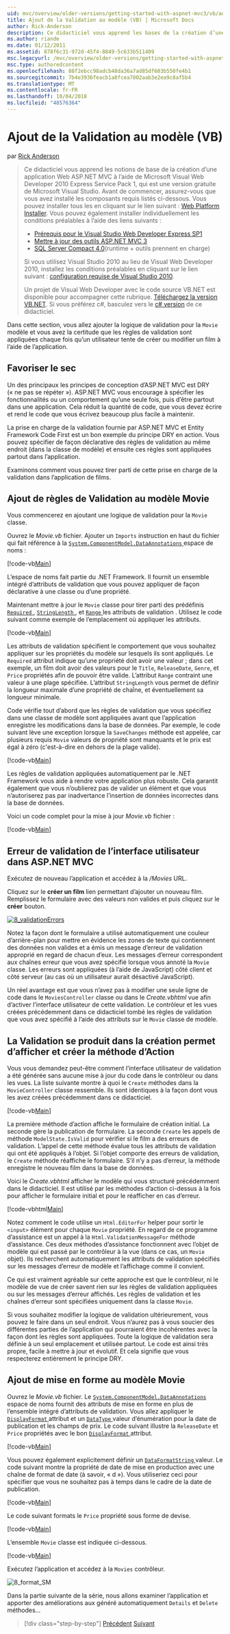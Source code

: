 ```yaml
---
uid: mvc/overview/older-versions/getting-started-with-aspnet-mvc3/vb/adding-validation-to-the-model
title: Ajout de la Validation au modèle (VB) | Microsoft Docs
author: Rick-Anderson
description: Ce didacticiel vous apprend les bases de la création d’une application Web ASP.NET MVC à l’aide de Microsoft Visual Web Developer 2010 Express Service Pack 1, qui est en cours...
ms.author: riande
ms.date: 01/12/2011
ms.assetid: 878f6c31-972d-45f4-8849-5c633b511409
msc.legacyurl: /mvc/overview/older-versions/getting-started-with-aspnet-mvc3/vb/adding-validation-to-the-model
msc.type: authoredcontent
ms.openlocfilehash: 88f2ebcc98adcb48da36a7ad85df603b550fe4b1
ms.sourcegitcommit: 7b4e3936feacb1a8fcea7802aab3e2ea9c8af5b4
ms.translationtype: MT
ms.contentlocale: fr-FR
ms.lasthandoff: 10/04/2018
ms.locfileid: "48576364"
---
```

<a name="adding-validation-to-the-model-vb"></a>Ajout de la Validation au modèle (VB)
====================
par [Rick Anderson]((https://twitter.com/RickAndMSFT))

> Ce didacticiel vous apprend les notions de base de la création d’une application Web ASP.NET MVC à l’aide de Microsoft Visual Web Developer 2010 Express Service Pack 1, qui est une version gratuite de Microsoft Visual Studio. Avant de commencer, assurez-vous que vous avez installé les composants requis listés ci-dessous. Vous pouvez installer tous les en cliquant sur le lien suivant : [Web Platform Installer](https://www.microsoft.com/web/gallery/install.aspx?appid=VWD2010SP1Pack). Vous pouvez également installer individuellement les conditions préalables à l’aide des liens suivants :
> 
> - [Prérequis pour le Visual Studio Web Developer Express SP1](https://www.microsoft.com/web/gallery/install.aspx?appid=VWD2010SP1Pack)
> - [Mettre à jour des outils ASP.NET MVC 3](https://www.microsoft.com/web/gallery/install.aspx?appsxml=&amp;appid=MVC3)
> - [SQL Server Compact 4.0](https://www.microsoft.com/web/gallery/install.aspx?appid=SQLCE;SQLCEVSTools_4_0)(runtime + outils prennent en charge)
> 
> Si vous utilisez Visual Studio 2010 au lieu de Visual Web Developer 2010, installez les conditions préalables en cliquant sur le lien suivant : [configuration requise de Visual Studio 2010](https://www.microsoft.com/web/gallery/install.aspx?appsxml=&amp;appid=VS2010SP1Pack).
> 
> Un projet de Visual Web Developer avec le code source VB.NET est disponible pour accompagner cette rubrique. [Téléchargez la version VB.NET](https://code.msdn.microsoft.com/Introduction-to-MVC-3-10d1b098). Si vous préférez c#, basculez vers le [c# version](../cs/adding-validation-to-the-model.md) de ce didacticiel.


Dans cette section, vous allez ajouter la logique de validation pour la `Movie` modèle et vous avez la certitude que les règles de validation sont appliquées chaque fois qu’un utilisateur tente de créer ou modifier un film à l’aide de l’application.

## <a name="keeping-things-dry"></a>Favoriser le sec

Un des principaux les principes de conception d’ASP.NET MVC est DRY (« ne pas se répéter »). ASP.NET MVC vous encourage à spécifier les fonctionnalités ou un comportement qu’une seule fois, puis d’être partout dans une application. Cela réduit la quantité de code, que vous devez écrire et rend le code que vous écrivez beaucoup plus facile à maintenir.

La prise en charge de la validation fournie par ASP.NET MVC et Entity Framework Code First est un bon exemple du principe DRY en action. Vous pouvez spécifier de façon déclarative des règles de validation au même endroit (dans la classe de modèle) et ensuite ces règles sont appliquées partout dans l’application.

Examinons comment vous pouvez tirer parti de cette prise en charge de la validation dans l’application de films.

## <a name="adding-validation-rules-to-the-movie-model"></a>Ajout de règles de Validation au modèle Movie

Vous commencerez en ajoutant une logique de validation pour la `Movie` classe.

Ouvrez le *Movie.vb* fichier. Ajouter un `Imports` instruction en haut du fichier qui fait référence à la [ `System.ComponentModel.DataAnnotations` ](https://msdn.microsoft.com/library/system.componentmodel.dataannotations.aspx) espace de noms :

[!code-vb[Main](adding-validation-to-the-model/samples/sample1.vb)]

L’espace de noms fait partie du .NET Framework. Il fournit un ensemble intégré d’attributs de validation que vous pouvez appliquer de façon déclarative à une classe ou d’une propriété.

Maintenant mettre à jour le `Movie` classe pour tirer parti des prédéfinis [ `Required` ](https://msdn.microsoft.com/library/system.componentmodel.dataannotations.requiredattribute.aspx), [ `StringLength` ](https://msdn.microsoft.com/library/system.componentmodel.dataannotations.stringlengthattribute.aspx), et [ `Range` ](https://msdn.microsoft.com/library/system.componentmodel.dataannotations.rangeattribute.aspx) les attributs de validation . Utilisez le code suivant comme exemple de l’emplacement où appliquer les attributs.

[!code-vb[Main](adding-validation-to-the-model/samples/sample2.vb)]

Les attributs de validation spécifient le comportement que vous souhaitez appliquer sur les propriétés du modèle sur lesquels ils sont appliqués. Le `Required` attribut indique qu’une propriété doit avoir une valeur ; dans cet exemple, un film doit avoir des valeurs pour le `Title`, `ReleaseDate`, `Genre`, et `Price` propriétés afin de pouvoir être valide. L’attribut `Range` contraint une valeur à une plage spécifiée. L’attribut `StringLength` vous permet de définir la longueur maximale d’une propriété de chaîne, et éventuellement sa longueur minimale.

Code vérifie tout d’abord que les règles de validation que vous spécifiez dans une classe de modèle sont appliquées avant que l’application enregistre les modifications dans la base de données. Par exemple, le code suivant lève une exception lorsque la `SaveChanges` méthode est appelée, car plusieurs requis `Movie` valeurs de propriété sont manquants et le prix est égal à zéro (c'est-à-dire en dehors de la plage valide).

[!code-vb[Main](adding-validation-to-the-model/samples/sample3.vb)]

Les règles de validation appliquées automatiquement par le .NET Framework vous aide à rendre votre application plus robuste. Cela garantit également que vous n’oublierez pas de valider un élément et que vous n’autoriserez pas par inadvertance l’insertion de données incorrectes dans la base de données.

Voici un code complet pour la mise à jour *Movie.vb* fichier :

[!code-vb[Main](adding-validation-to-the-model/samples/sample4.vb)]

## <a name="validation-error-ui-in-aspnet-mvc"></a>Erreur de validation de l’interface utilisateur dans ASP.NET MVC

Exécutez de nouveau l’application et accédez à la */Movies* URL.

Cliquez sur le **créer un film** lien permettant d’ajouter un nouveau film. Remplissez le formulaire avec des valeurs non valides et puis cliquez sur le **créer** bouton.

[![8_validationErrors](adding-validation-to-the-model/_static/image2.png)](adding-validation-to-the-model/_static/image1.png)

Notez la façon dont le formulaire a utilisé automatiquement une couleur d’arrière-plan pour mettre en évidence les zones de texte qui contiennent des données non valides et a émis un message d’erreur de validation approprié en regard de chacun d’eux. Les messages d’erreur correspondent aux chaînes erreur que vous avez spécifié lorsque vous annoté la `Movie` classe. Les erreurs sont appliquées (à l’aide de JavaScript) côté client et côté serveur (au cas où un utilisateur aurait désactivé JavaScript).

Un réel avantage est que vous n’avez pas à modifier une seule ligne de code dans le `MoviesController` classe ou dans le *Create.vbhtml* vue afin d’activer l’interface utilisateur de cette validation. Le contrôleur et les vues créées précédemment dans ce didacticiel tombé les règles de validation que vous avez spécifié à l’aide des attributs sur le `Movie` classe de modèle.

## <a name="how-validation-occurs-in-the-create-view-and-create-action-method"></a>La Validation se produit dans la création permet d’afficher et créer la méthode d’Action

Vous vous demandez peut-être comment l’interface utilisateur de validation a été générée sans aucune mise à jour du code dans le contrôleur ou dans les vues. La liste suivante montre à quoi le `Create` méthodes dans la `MovieController` classe ressemble. Ils sont identiques à la façon dont vous les avez créées précédemment dans ce didacticiel.

[!code-vb[Main](adding-validation-to-the-model/samples/sample5.vb)]

La première méthode d’action affiche le formulaire de création initial. La seconde gère la publication de formulaire. La seconde `Create` les appels de méthode `ModelState.IsValid` pour vérifier si le film a des erreurs de validation. L’appel de cette méthode évalue tous les attributs de validation qui ont été appliqués à l’objet. Si l’objet comporte des erreurs de validation, le `Create` méthode réaffiche le formulaire. S’il n’y a pas d’erreur, la méthode enregistre le nouveau film dans la base de données.

Voici le *Create.vbhtml* afficher le modèle qui vous structuré précédemment dans le didacticiel. Il est utilisé par les méthodes d’action ci-dessus à la fois pour afficher le formulaire initial et pour le réafficher en cas d’erreur.

[!code-vbhtml[Main](adding-validation-to-the-model/samples/sample6.vbhtml)]

Notez comment le code utilise un `Html.EditorFor` helper pour sortir le `<input>` élément pour chaque `Movie` propriété. En regard de ce programme d’assistance est un appel à la `Html.ValidationMessageFor` méthode d’assistance. Ces deux méthodes d’assistance fonctionnent avec l’objet de modèle qui est passé par le contrôleur à la vue (dans ce cas, un `Movie` objet). Ils recherchent automatiquement les attributs de validation spécifiés sur les messages d’erreur de modèle et l’affichage comme il convient.

Ce qui est vraiment agréable sur cette approche est que le contrôleur, ni le modèle de vue de créer savent rien sur les règles de validation appliquées ou sur les messages d’erreur affichés. Les règles de validation et les chaînes d’erreur sont spécifiées uniquement dans la classe `Movie`.

Si vous souhaitez modifier la logique de validation ultérieurement, vous pouvez le faire dans un seul endroit. Vous n’aurez pas à vous soucier des différentes parties de l’application qui pourraient être incohérentes avec la façon dont les règles sont appliquées. Toute la logique de validation sera définie à un seul emplacement et utilisée partout. Le code est ainsi très propre, facile à mettre à jour et évolutif. Et cela signifie que vous respecterez entièrement le principe DRY.

## <a name="adding-formatting-to-the-movie-model"></a>Ajout de mise en forme au modèle Movie

Ouvrez le *Movie.vb* fichier. Le [ `System.ComponentModel.DataAnnotations` ](https://msdn.microsoft.com/library/system.componentmodel.dataannotations.aspx) espace de noms fournit des attributs de mise en forme en plus de l’ensemble intégré d’attributs de validation. Vous allez appliquer le [ `DisplayFormat` ](https://msdn.microsoft.com/library/system.componentmodel.dataannotations.displayformatattribute.aspx) attribut et un [ `DataType` ](https://msdn.microsoft.com/library/system.componentmodel.dataannotations.datatype.aspx) valeur d’énumération pour la date de publication et les champs de prix. Le code suivant illustre la `ReleaseDate` et `Price` propriétés avec le bon [ `DisplayFormat` ](https://msdn.microsoft.com/library/system.componentmodel.dataannotations.displayformatattribute.aspx) attribut.

[!code-vb[Main](adding-validation-to-the-model/samples/sample7.vb)]

Vous pouvez également explicitement définir un [ `DataFormatString` ](https://msdn.microsoft.com/library/system.string.format.aspx) valeur. Le code suivant montre la propriété de date de mise en production avec une chaîne de format de date (à savoir, « d »). Vous utiliseriez ceci pour spécifier que vous ne souhaitez pas à temps dans le cadre de la date de publication.

[!code-vb[Main](adding-validation-to-the-model/samples/sample8.vb)]

Le code suivant formats le `Price` propriété sous forme de devise.

[!code-vb[Main](adding-validation-to-the-model/samples/sample9.vb)]

L’ensemble `Movie` classe est indiquée ci-dessous.

[!code-vb[Main](adding-validation-to-the-model/samples/sample10.vb)]

Exécutez l’application et accédez à la `Movies` contrôleur.

![8_format_SM](adding-validation-to-the-model/_static/image3.png)

Dans la partie suivante de la série, nous allons examiner l’application et apporter des améliorations aux généré automatiquement `Details` et `Delete` méthodes...

> [!div class="step-by-step"]
> [Précédent](adding-a-new-field.md)
> [Suivant](improving-the-details-and-delete-methods.md)
